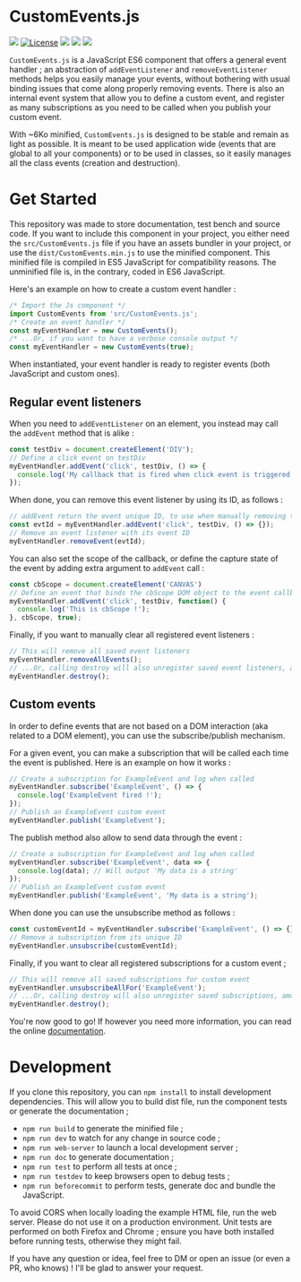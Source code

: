 # CustomEvents.js

![](https://badgen.net/badge/version/1.2.0/blue)
[![License](https://img.shields.io/github/license/ArthurBeaulieu/CustomEvents.js.svg)](https://github.com/ArthurBeaulieu/CustomEvents.js/blob/master/LICENSE.md)
![](https://badgen.net/badge/documentation/written/green)
![](https://badgen.net/badge/test/passed/green)
![](https://badgen.net/badge/dependencies/none/green)

`CustomEvents.js` is a JavaScript ES6 component that offers a general event handler ; an abstraction of `addEventListener` and `removeEventListener` methods helps you easily manage your events, without bothering with usual binding issues that come along properly removing events. There is also an internal event system that allow you to define a custom event, and register as many subscriptions as you need to be called when you publish your custom event.

With ~6Ko minified, `CustomEvents.js` is designed to be stable and remain as light as possible. It is meant to be used application wide (events that are global to all your components) or to be used in classes, so it easily manages all the class events (creation and destruction).

# Get Started

This repository was made to store documentation, test bench and source code. If you want to include this component in your project, you either need the `src/CustomEvents.js` file if you have an assets bundler in your project, or use the `dist/CustomEvents.min.js` to use the minified component. This minified file is compiled in ES5 JavaScript for compatibility reasons. The unminified file is, in the contrary, coded in ES6 JavaScript.

Here's an example on how to create a custom event handler :
```javascript
/* Import the Js component */
import CustomEvents from 'src/CustomEvents.js';
/* Create an event handler */
const myEventHandler = new CustomEvents();
/* ...Or, if you want to have a verbose console output */
const myEventHandler = new CustomEvents(true);
```

When instantiated, your event handler is ready to register events (both JavaScript and custom ones).

## Regular event listeners

When you need to `addEventListener` on an element, you instead may call the `addEvent` method that is alike :

```javascript
const testDiv = document.createElement('DIV');
// Define a click event on testDiv
myEventHandler.addEvent('click', testDiv, () => {
  console.log('My callback that is fired when click event is triggered on testDiv');
});
```

When done, you can remove this event listener by using its ID, as follows :

```javascript
// addEvent return the event unique ID, to use when manually removing the event
const evtId = myEventHandler.addEvent('click', testDiv, () => {});
// Remove an event listener with its event ID
myEventHandler.removeEvent(evtId);
```

You can also set the scope of the callback, or define the capture state of the event by adding extra argument to `addEvent` call :

```javascript
const cbScope = document.createElement('CANVAS')
// Define an event that binds the cbScope DOM object to the event callback and uses capture
myEventHandler.addEvent('click', testDiv, function() {
  console.log('This is cbScope !');
}, cbScope, true);
```

Finally, if you want to manually clear all registered event listeners :

```javascript
// This will remove all saved event listeners
myEventHandler.removeAllEvents();
// ...Or, calling destroy will also unregister saved event listeners, among destroying handler
myEventHandler.destroy();
```

## Custom events

In order to define events that are not based on a DOM interaction (aka related to a DOM element), you can use the subscribe/publish mechanism.

For a given event, you can make a subscription that will be called each time the event is published. Here is an example on how it works :

```javascript
// Create a subscription for ExampleEvent and log when called
myEventHandler.subscribe('ExampleEvent', () => {
  console.log('ExampleEvent fired !');
});
// Publish an ExampleEvent custom event
myEventHandler.publish('ExampleEvent');
```

The publish method also allow to send data through the event :

```javascript
// Create a subscription for ExampleEvent and log when called
myEventHandler.subscribe('ExampleEvent', data => {
  console.log(data); // Will output 'My data is a string'
});
// Publish an ExampleEvent custom event
myEventHandler.publish('ExampleEvent', 'My data is a string');
```

When done you can use the unsubscribe method as follows :

```javascript
const customEventId = myEventHandler.subscribe('ExampleEvent', () => {});
// Remove a subscription from its unique ID
myEventHandler.unsubscribe(customEventId);
```

Finally, if you want to clear all registered subscriptions for a custom event ;

```javascript
// This will remove all saved subscriptions for custom event
myEventHandler.unsubscribeAllFor('ExampleEvent');
// ...Or, calling destroy will also unregister saved subscriptions, among destroying handler
myEventHandler.destroy();
```

You're now good to go! If however you need more information, you can read the online [documentation](https://arthurbeaulieu.github.io/CustomEvents.js/doc/).

# Development

If you clone this repository, you can `npm install` to install development dependencies. This will allow you to build dist file, run the component tests or generate the documentation ;

- `npm run build` to generate the minified file ;
- `npm run dev` to watch for any change in source code ;
- `npm run web-server` to launch a local development server ;
- `npm run doc` to generate documentation ;
- `npm run test` to perform all tests at once ;
- `npm run testdev` to keep browsers open to debug tests ;
- `npm run beforecommit` to perform tests, generate doc and bundle the JavaScript.

To avoid CORS when locally loading the example HTML file, run the web server. Please do not use it on a production environment. Unit tests are performed on both Firefox and Chrome ; ensure you have both installed before running tests, otherwise they might fail.

If you have any question or idea, feel free to DM or open an issue (or even a PR, who knows) ! I'll be glad to answer your request.
